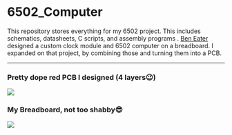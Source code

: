 # 6502_Computer
This repository stores everything for my 6502 project. This includes schematics, datasheets, C scripts, and assembly programs
.
[Ben Eater](https://www.youtube.com/playlist?list=PLowKtXNTBypFbtuVMUVXNR0z1mu7dp7eH) designed a custom clock module and 6502 computer on a breadboard. I expanded on that project, by combining those and turning them into a PCB.

-----
### Pretty dope red PCB I designed (4 layers:wink:)

![](media/gem_sim2.gif)

### My Breadboard, not too shabby:sunglasses:

![](media/gem_sim2.gif)
